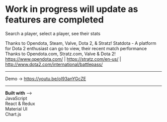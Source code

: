 # Work in progress will update as features are completed

Search a player, select a player, see their stats

Thanks to Opendota, Steam, Valve, Dota 2, & Stratz!
Statdota - A platform for Dota 2 enthusiast can go to view, their recent match performance </br>
Thanks to Opendota.com, Stratz.com, Valve & Dota 2!</br>
https://www.opendota.com/ | https://stratz.com/en-us/ | http://www.dota2.com/international/battlepass/ </br>
_______________
Demo -> https://youtu.be/oI93anYGcZE</br>
_______________
<b>Built with</b> --> </br>
  JavaScript</br>
  React & Redux</br>
  Material UI</br>
  Chart.js</br>
